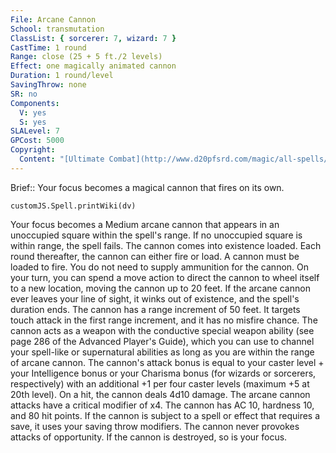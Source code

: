```yaml
---
File: Arcane Cannon
School: transmutation
ClassList: { sorcerer: 7, wizard: 7 }
CastTime: 1 round
Range: close (25 + 5 ft./2 levels)
Effect: one magically animated cannon
Duration: 1 round/level
SavingThrow: none
SR: no
Components:
  V: yes
  S: yes
SLALevel: 7
GPCost: 5000
Copyright:
  Content: "[Ultimate Combat](http://www.d20pfsrd.com/magic/all-spells/a/arcane-cannon)"
---
```

Brief:: Your focus becomes a magical cannon that fires on its own.

```dataviewjs
customJS.Spell.printWiki(dv)
```

Your focus becomes a Medium arcane cannon that appears in an unoccupied square within the spell's range. If no unoccupied square is within range, the spell fails. The cannon comes into existence loaded. Each round thereafter, the cannon can either fire or load. A cannon must be loaded to fire. You do not need to supply ammunition for the cannon.  On your turn, you can spend a move action to direct the cannon to wheel itself to a new location, moving the cannon up to 20 feet. If the arcane cannon ever leaves your line of sight, it winks out of existence, and the spell's duration ends.  The cannon has a range increment of 50 feet. It targets touch attack in the first range increment, and it has no misfire chance.  The cannon acts as a weapon with the conductive special weapon ability (see page 286 of the Advanced Player's Guide), which you can use to channel your spell-like or supernatural abilities as long as you are within the range of arcane cannon. The cannon's attack bonus is equal to your caster level + your Intelligence bonus or your Charisma bonus (for wizards or sorcerers, respectively) with an additional +1 per four caster levels (maximum +5 at 20th level). On a hit, the cannon deals 4d10 damage. The arcane cannon attacks have a critical modifier of x4.  The cannon has AC 10, hardness 10, and 80 hit points. If the cannon is subject to a spell or effect that requires a save, it uses your saving throw modifiers. The cannon never provokes attacks of opportunity. If the cannon is destroyed, so is your focus.
